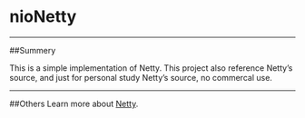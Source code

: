# nioNetty
---
##Summery

This is a simple implementation of Netty. This project also reference  Netty’s source, and just for personal study Netty’s source, no commercal use.

---

##Others
 Learn more about [Netty](http://netty.io/).
